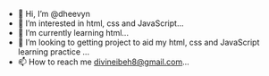 - 👋 Hi, I’m @dheevyn
- 👀 I’m interested in html, css and JavaScript...
- 🌱 I’m currently learning html...
- 💞️ I’m looking to getting project to aid my html, css and JavaScript learning practice ...
- 📫 How to reach me divineibeh8@gmail.com...

<!---
dheevyn/dheevyn is a ✨ special ✨ repository because its `README.md` (this file) appears on your GitHub profile.
You can click the Preview link to take a look at your changes.
--->
